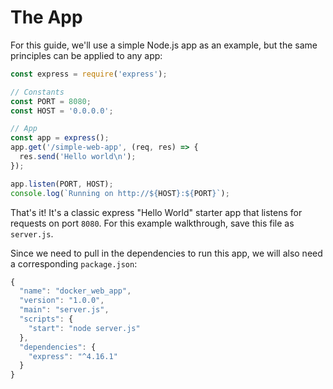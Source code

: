 # The App

For this guide, we'll use a simple Node.js app as an example, but the same principles can be applied to any app:

```js
const express = require('express');

// Constants
const PORT = 8080;
const HOST = '0.0.0.0';

// App
const app = express();
app.get('/simple-web-app', (req, res) => {
  res.send('Hello world\n');
});

app.listen(PORT, HOST);
console.log(`Running on http://${HOST}:${PORT}`);
```

That's it! It's a classic express "Hello World" starter app that listens for requests on port `8080`. For this example
walkthrough, save this file as `server.js`.

Since we need to pull in the dependencies to run this app, we will also need a corresponding `package.json`:

```js
{
  "name": "docker_web_app",
  "version": "1.0.0",
  "main": "server.js",
  "scripts": {
    "start": "node server.js"
  },
  "dependencies": {
    "express": "^4.16.1"
  }
}
```


<!-- ##DOCS-SOURCER-START
{
  "sourcePlugin": "local-copier",
  "hash": "6e307243ed73a07a528949ca977e651b"
}
##DOCS-SOURCER-END -->
